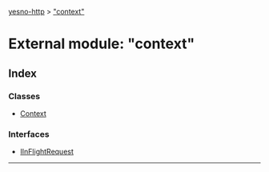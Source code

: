 [yesno-http](../README.md) > ["context"](../modules/_context_.md)

# External module: "context"

## Index

### Classes

* [Context](../classes/_context_.context.md)

### Interfaces

* [IInFlightRequest](../interfaces/_context_.iinflightrequest.md)

---

